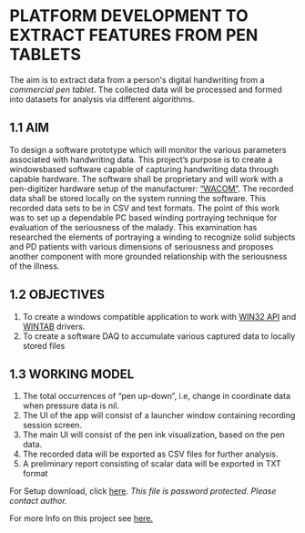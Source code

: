 
# PLATFORM DEVELOPMENT TO EXTRACT  FEATURES FROM PEN TABLETS

The aim is to extract data from a person's digital handwriting  from a *commercial pen tablet*. The collected data will be processed and formed into datasets for analysis via different algorithms.

## 1.1 AIM

To design a software prototype which will monitor the various parameters associated with handwriting data. This project’s purpose is to create a windowsbased software capable of capturing handwriting data through capable hardware.
The software shall be proprietary and will work with a pen-digitizer hardware setup of the manufacturer: [“WACOM”](https://www.wacom.com/). The recorded data shall be stored locally on the system running the software. This recorded data sets to be in CSV and text formats. The point of this work was to set up a dependable PC based winding portraying technique for evaluation of the seriousness of the malady. This examination has
researched the elements of portraying a winding to recognize solid subjects and PD patients with various dimensions of seriousness and proposes another component
with more grounded relationship with the seriousness of the illness.

## 1.2  OBJECTIVES

1. To create a windows compatible application to work with [WIN32 API](https://en.wikibooks.org/wiki/C%2B%2B_Programming/Code/API/Win32) and [WINTAB](https://developer-docs.wacom.com/display/DevDocs/Developer+Documentation) drivers.
2. To create a software DAQ to accumulate various captured data to locally stored
files

## 1.3  WORKING MODEL  

1. The total occurrences of “pen up-down”, i.e, change in coordinate data when pressure data is nil.  
2. The UI of the app will consist of a launcher window containing recording session screen.  
3. The main UI will consist of the pen ink visualization, based on the pen data.  
4. The recorded data will be exported as CSV files for further analysis.  
5. A preliminary report consisting of scalar data will be exported in TXT format

For Setup download, click [here](https://github.com/souvikchakraborty98/WACOM/raw/master/Release.rar).
*This file is password protected. Please contact author.*

For more Info on this project see [here.](https://github.com/souvikchakraborty98/WACOM/blob/master/PROJECT%20REPORT.pdf)
